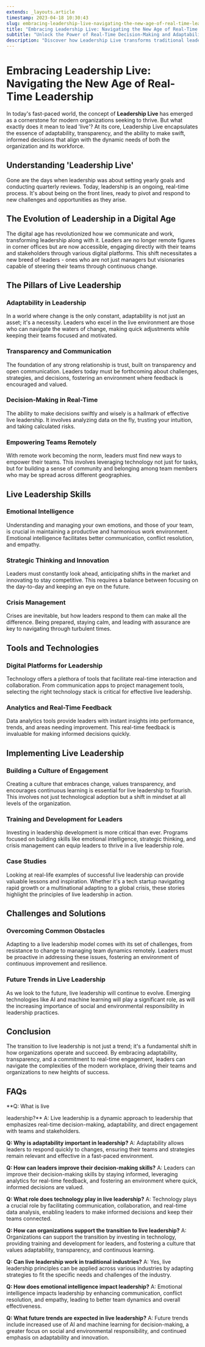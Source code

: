 ```yaml
---
extends: _layouts.article
timestamp: 2023-04-18 10:30:43
slug: embracing-leadership-live-navigating-the-new-age-of-real-time-leadership
title: "Embracing Leadership Live: Navigating the New Age of Real-Time Leadership"
subtitle: "Unlock the Power of Real-Time Decision-Making and Adaptability in Leadership"
description: "Discover how Leadership Live transforms traditional leadership, emphasizing adaptability, transparency, and real-time engagement to drive success in the digital age."
---
```


# Embracing Leadership Live: Navigating the New Age of Real-Time Leadership

In today's fast-paced world, the concept of **Leadership Live** has emerged as a cornerstone for modern organizations seeking to thrive. But what exactly does it mean to lead 'live'? At its core, Leadership Live encapsulates the essence of adaptability, transparency, and the ability to make swift, informed decisions that align with the dynamic needs of both the organization and its workforce.

## **Understanding 'Leadership Live'**

Gone are the days when leadership was about setting yearly goals and conducting quarterly reviews. Today, leadership is an ongoing, real-time process. It's about being on the front lines, ready to pivot and respond to new challenges and opportunities as they arise.

## **The Evolution of Leadership in a Digital Age**

The digital age has revolutionized how we communicate and work, transforming leadership along with it. Leaders are no longer remote figures in corner offices but are now accessible, engaging directly with their teams and stakeholders through various digital platforms. This shift necessitates a new breed of leaders - ones who are not just managers but visionaries capable of steering their teams through continuous change.

## **The Pillars of Live Leadership**

### **Adaptability in Leadership**

In a world where change is the only constant, adaptability is not just an asset; it's a necessity. Leaders who excel in the live environment are those who can navigate the waters of change, making quick adjustments while keeping their teams focused and motivated.

### **Transparency and Communication**

The foundation of any strong relationship is trust, built on transparency and open communication. Leaders today must be forthcoming about challenges, strategies, and decisions, fostering an environment where feedback is encouraged and valued.

### **Decision-Making in Real-Time**

The ability to make decisions swiftly and wisely is a hallmark of effective live leadership. It involves analyzing data on the fly, trusting your intuition, and taking calculated risks.

### **Empowering Teams Remotely**

With remote work becoming the norm, leaders must find new ways to empower their teams. This involves leveraging technology not just for tasks, but for building a sense of community and belonging among team members who may be spread across different geographies.

## **Live Leadership Skills**

### **Emotional Intelligence**

Understanding and managing your own emotions, and those of your team, is crucial in maintaining a productive and harmonious work environment. Emotional intelligence facilitates better communication, conflict resolution, and empathy.

### **Strategic Thinking and Innovation**

Leaders must constantly look ahead, anticipating shifts in the market and innovating to stay competitive. This requires a balance between focusing on the day-to-day and keeping an eye on the future.

### **Crisis Management**

Crises are inevitable, but how leaders respond to them can make all the difference. Being prepared, staying calm, and leading with assurance are key to navigating through turbulent times.

## **Tools and Technologies**

### **Digital Platforms for Leadership**

Technology offers a plethora of tools that facilitate real-time interaction and collaboration. From communication apps to project management tools, selecting the right technology stack is critical for effective live leadership.

### **Analytics and Real-Time Feedback**

Data analytics tools provide leaders with instant insights into performance, trends, and areas needing improvement. This real-time feedback is invaluable for making informed decisions quickly.

## **Implementing Live Leadership**

### **Building a Culture of Engagement**

Creating a culture that embraces change, values transparency, and encourages continuous learning is essential for live leadership to flourish. This involves not just technological adoption but a shift in mindset at all levels of the organization.

### **Training and Development for Leaders**

Investing in leadership development is more critical than ever. Programs focused on building skills like emotional intelligence, strategic thinking, and crisis management can equip leaders to thrive in a live leadership role.

### **Case Studies**

Looking at real-life examples of successful live leadership can provide valuable lessons and inspiration. Whether it's a tech startup navigating rapid growth or a multinational adapting to a global crisis, these stories highlight the principles of live leadership in action.

## **Challenges and Solutions**

### **Overcoming Common Obstacles**

Adapting to a live leadership model comes with its set of challenges, from resistance to change to managing team dynamics remotely. Leaders must be proactive in addressing these issues, fostering an environment of continuous improvement and resilience.

### **Future Trends in Live Leadership**

As we look to the future, live leadership will continue to evolve. Emerging technologies like AI and machine learning will play a significant role, as will the increasing importance of social and environmental responsibility in leadership practices.

## **Conclusion**

The transition to live leadership is not just a trend; it's a fundamental shift in how organizations operate and succeed. By embracing adaptability, transparency, and a commitment to real-time engagement, leaders can navigate the complexities of the modern workplace, driving their teams and organizations to new heights of success.

## **FAQs**

**Q: What is live

 leadership?**
A: Live leadership is a dynamic approach to leadership that emphasizes real-time decision-making, adaptability, and direct engagement with teams and stakeholders.

**Q: Why is adaptability important in leadership?**
A: Adaptability allows leaders to respond quickly to changes, ensuring their teams and strategies remain relevant and effective in a fast-paced environment.

**Q: How can leaders improve their decision-making skills?**
A: Leaders can improve their decision-making skills by staying informed, leveraging analytics for real-time feedback, and fostering an environment where quick, informed decisions are valued.

**Q: What role does technology play in live leadership?**
A: Technology plays a crucial role by facilitating communication, collaboration, and real-time data analysis, enabling leaders to make informed decisions and keep their teams connected.

**Q: How can organizations support the transition to live leadership?**
A: Organizations can support the transition by investing in technology, providing training and development for leaders, and fostering a culture that values adaptability, transparency, and continuous learning.

**Q: Can live leadership work in traditional industries?**
A: Yes, live leadership principles can be applied across various industries by adapting strategies to fit the specific needs and challenges of the industry.

**Q: How does emotional intelligence impact leadership?**
A: Emotional intelligence impacts leadership by enhancing communication, conflict resolution, and empathy, leading to better team dynamics and overall effectiveness.

**Q: What future trends are expected in live leadership?**
A: Future trends include increased use of AI and machine learning for decision-making, a greater focus on social and environmental responsibility, and continued emphasis on adaptability and innovation.
